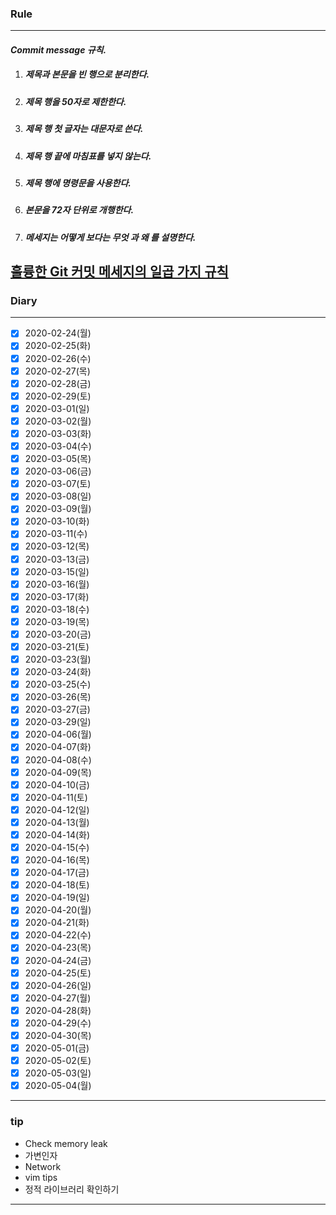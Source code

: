 ### Rule
-----

#### ***Commit message 규칙.***

1. ##### 제목과 본문을 빈 행으로 분리한다.  

2. ##### 제목 행을 50자로 제한한다.  

3. ##### 제목 행 첫 글자는 대문자로 쓴다.  

4. ##### 제목 행 끝에 마침표를 넣지 않는다.  

5. ##### 제목 행에 명령문을 사용한다.  

6. ##### 본문을 72자 단위로 개행한다.  

7. ##### 메세지는 *어떻게* 보다는 ***무엇*** 과 ***왜*** 를 설명한다.  


[훌륭한 Git 커밋 메세지의 일곱 가지 규칙](http://blog.weirdx.io/post/33832)
-----

### Diary
-----
- [x] 2020-02-24(월)
- [x] 2020-02-25(화)
- [x] 2020-02-26(수)
- [x] 2020-02-27(목)
- [x] 2020-02-28(금)
- [x] 2020-02-29(토)
- [x] 2020-03-01(일)
- [x] 2020-03-02(월)
- [x] 2020-03-03(화)
- [x] 2020-03-04(수)
- [x] 2020-03-05(목)
- [x] 2020-03-06(금)
- [x] 2020-03-07(토)
- [x] 2020-03-08(일)
- [x] 2020-03-09(월)
- [x] 2020-03-10(화)
- [x] 2020-03-11(수)
- [x] 2020-03-12(목)
- [x] 2020-03-13(금)
- [x] 2020-03-15(일)
- [x] 2020-03-16(월)
- [x] 2020-03-17(화)
- [x] 2020-03-18(수)
- [x] 2020-03-19(목)
- [x] 2020-03-20(금)
- [x] 2020-03-21(토)
- [x] 2020-03-23(월)
- [x] 2020-03-24(화)
- [x] 2020-03-25(수)
- [x] 2020-03-26(목)
- [x] 2020-03-27(금)
- [x] 2020-03-29(일)
- [x] 2020-04-06(월)
- [x] 2020-04-07(화)
- [x] 2020-04-08(수)
- [x] 2020-04-09(목)
- [x] 2020-04-10(금)
- [x] 2020-04-11(토)
- [x] 2020-04-12(일)
- [x] 2020-04-13(월)
- [x] 2020-04-14(화)
- [x] 2020-04-15(수)
- [x] 2020-04-16(목)
- [x] 2020-04-17(금)
- [x] 2020-04-18(토)
- [x] 2020-04-19(일)
- [x] 2020-04-20(월)
- [x] 2020-04-21(화)
- [x] 2020-04-22(수)
- [x] 2020-04-23(목)
- [x] 2020-04-24(금)
- [x] 2020-04-25(토)
- [x] 2020-04-26(일)
- [x] 2020-04-27(월)
- [x] 2020-04-28(화)
- [x] 2020-04-29(수)
- [x] 2020-04-30(목)
- [x] 2020-05-01(금)
- [x] 2020-05-02(토)
- [x] 2020-05-03(일)
- [x] 2020-05-04(월)

-----

### tip
- Check memory leak
- 가변인자
- Network
- vim tips
- 정적 라이브러리 확인하기

-----
